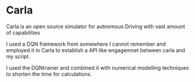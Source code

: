 # Carla

Carla is an open source simulator for autnomous Driving with vast amount of capabilities

I used a DQN framework from somewhere I cannot remember and employed it in Carla to establish a API like engagemnet between carla and my script.

I used the DQNtrainer and combined it with numerical modelling techniques to shorten the time for calculations. 
